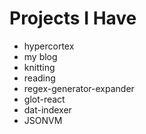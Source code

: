 # Projects I Have

- hypercortex
- my blog
- knitting
- reading
- regex-generator-expander
- glot-react
- dat-indexer
- JSONVM
